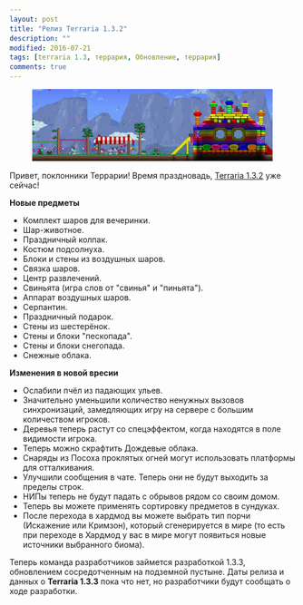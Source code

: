 ```yaml
---
layout: post
title: "Релиз Terraria 1.3.2"
description: ""
modified: 2016-07-21
tags: [terraria 1.3, террария, Обновление, террария]
comments: true
---
```


<div align="center"><figure>
	<a href="/images/posts/release-terraria-1.3.2/bouncyhouse.png"><img src="/images/posts/release-terraria-1.3.2/bouncyhouse_m.png" alt=""></a>
</figure></div>

Привет, поклонники Террарии! Время праздновадь, [Terraria 1.3.2](http://fun.terraz.ru/skachat-terraria/) уже сейчас!

**Новые предметы**

* Комплект шаров для вечеринки.
* Шар-животное.
* Праздничный колпак.
* Костюм подсолнуха.
* Блоки и стены из воздушных шаров.
* Связка шаров.
* Центр развлечений.
* Свиньята (игра слов от "свинья" и "пиньята").
* Аппарат воздушных шаров.
* Серпантин.
* Праздничный подарок.
* Стены из шестерёнок.
* Стены и блоки "пескопада".
* Стены и блоки снегопада.
* Снежные облака.

**Изменения в новой вресии**

* Ослабили пчёл из падающих ульев. 
* Значительно уменьшили количество ненужных вызовов синхронизаций, замедляющих игру на сервере с большим количеством игроков. 
* Деревья теперь растут со спецэффектом, когда находятся в поле видимости игрока. 
* Теперь можно скрафтить Дождевые облака. 
* Снаряды из Посоха проклятых огней могут использовать платформы для отталкивания. 
* Улучшили сообщения в чате. Теперь они не будут выходить за пределы строк.
* НИПы теперь не будут падать с обрывов рядом со своим домом.
* Теперь вы можете применять сортировку предметов в сундуках.
* После перехода в хардмод вы можете выбрать тип порчи (Искажение или Кримзон), который сгенерируется в мире (то есть при переходе в Хардмод у вас в мире могут появиться новые источники выбранного биома).

Теперь команда разработчиков займется разработкой 1.3.3, обновлением сосредотченным на подземной пустыне.
Даты релиза и данных о **Terraria 1.3.3** пока что нет, но разработчики будут сообщать о ходе разработки.
